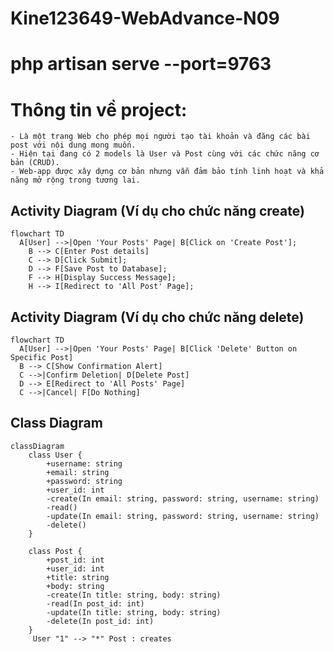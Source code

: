 # Kine123649-WebAdvance-N09
# php artisan serve --port=9763
# Thông tin về project:
    - Là một trang Web cho phép mọi người tạo tài khoản và đăng các bài post với nội dung mong muốn.
    - Hiện tại đang có 2 models là User và Post cùng với các chức năng cơ bản (CRUD).
    - Web-app được xây dựng cơ bản nhưng vẫn đảm bảo tính linh hoạt và khả năng mở rộng trong tương lai.

## Activity Diagram (Ví dụ cho chức năng create)
```mermaid
flowchart TD
  A[User] -->|Open 'Your Posts' Page| B[Click on 'Create Post'];
    B --> C[Enter Post details]
    C --> D[Click Submit];
    D --> F[Save Post to Database];
    F --> H[Display Success Message];
    H --> I[Redirect to 'All Post' Page];
```
## Activity Diagram (Ví dụ cho chức năng delete)
```mermaid
flowchart TD
  A[User] -->|Open 'Your Posts' Page| B[Click 'Delete' Button on Specific Post]
  B --> C[Show Confirmation Alert]
  C -->|Confirm Deletion| D[Delete Post]
  D --> E[Redirect to 'All Posts' Page]
  C -->|Cancel| F[Do Nothing]
```
## Class Diagram
```mermaid
classDiagram
    class User {
        +username: string
        +email: string
        +password: string
        +user_id: int
        -create(In email: string, password: string, username: string)
        -read()
        -update(In email: string, password: string, username: string)
        -delete()
    }

    class Post {
        +post_id: int
        +user_id: int
        +title: string
        +body: string
        -create(In title: string, body: string)
        -read(In post_id: int)
        -update(In title: string, body: string)
        -delete(In post_id: int)
    }
     User "1" --> "*" Post : creates
```